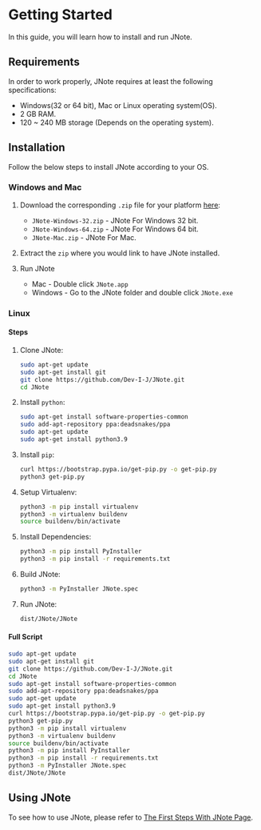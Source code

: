 # Getting Started

In this guide, you will learn how to install and run JNote.

## Requirements

In order to work properly, JNote requires at least the following specifications:

* Windows(32 or 64 bit), Mac or Linux operating system(OS).
* 2 GB RAM.
* 120 ~ 240 MB storage (Depends on the operating system).

## Installation

Follow the below steps to install JNote according to your OS.

### Windows and Mac

1. Download the corresponding `.zip` file for your platform [here](https://github.com/Dev-I-J/JNote/releases/latest):
    * `JNote-Windows-32.zip` - JNote For Windows 32 bit.
    * `JNote-Windows-64.zip` - JNote For Windows 64 bit.
    * `JNote-Mac.zip` - JNote For Mac.

2. Extract the `zip` where you would link to have JNote installed.

3. Run JNote
    * Mac - Double click `JNote.app`
    * Windows - Go to the JNote folder and double click `JNote.exe`

### Linux

#### Steps

1. Clone JNote:

    ```bash
    sudo apt-get update
    sudo apt-get install git
    git clone https://github.com/Dev-I-J/JNote.git
    cd JNote
    ```

2. Install `python`:

    ```bash
    sudo apt-get install software-properties-common
    sudo add-apt-repository ppa:deadsnakes/ppa
    sudo apt-get update
    sudo apt-get install python3.9
    ```

3. Install `pip`:

    ```bash
    curl https://bootstrap.pypa.io/get-pip.py -o get-pip.py
    python3 get-pip.py
    ```

4. Setup Virtualenv:

    ```bash
    python3 -m pip install virtualenv
    python3 -m virtualenv buildenv
    source buildenv/bin/activate
    ```

5. Install Dependencies:

    ```bash
    python3 -m pip install PyInstaller
    python3 -m pip install -r requirements.txt
    ```

6. Build JNote:

    ```bash
    python3 -m PyInstaller JNote.spec
    ```

7. Run JNote:

    ```bash
    dist/JNote/JNote
    ```

#### Full Script

```bash
sudo apt-get update
sudo apt-get install git
git clone https://github.com/Dev-I-J/JNote.git
cd JNote
sudo apt-get install software-properties-common
sudo add-apt-repository ppa:deadsnakes/ppa
sudo apt-get update
sudo apt-get install python3.9
curl https://bootstrap.pypa.io/get-pip.py -o get-pip.py
python3 get-pip.py
python3 -m pip install virtualenv
python3 -m virtualenv buildenv
source buildenv/bin/activate
python3 -m pip install PyInstaller
python3 -m pip install -r requirements.txt
python3 -m PyInstaller JNote.spec
dist/JNote/JNote
```

## Using JNote

To see how to use JNote, please refer to [The First Steps With JNote Page](first-steps-with-jnote.md).
